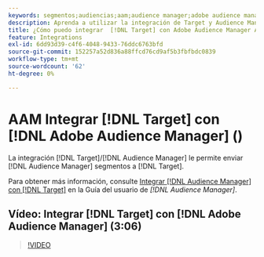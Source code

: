 ```yaml
---
keywords: segmentos;audiencias;aam;audience manager;adobe audience manager;integrar;integración
description: Aprenda a utilizar la integración de Target y Audience Manager para enviar segmentos de Audience Manager AAM () a Adobe Target.
title: ¿Cómo puedo integrar  [!DNL Target] con Adobe Audience Manager AAM ()?
feature: Integrations
exl-id: 6dd93d39-c4f6-4048-9433-76ddc6763bfd
source-git-commit: 152257a52d836a88ffcd76cd9af5b3fbfbdc0839
workflow-type: tm+mt
source-wordcount: '62'
ht-degree: 0%

---
```


# AAM Integrar [!DNL Target] con [!DNL Adobe Audience Manager] ()

La integración [!DNL Target]/[!DNL Audience Manager] le permite enviar [!DNL Audience Manager] segmentos a [!DNL Target].

Para obtener más información, consulte [Integrar [!DNL Audience Manager] con [!DNL Target]](https://experienceleague.adobe.com/docs/audience-manager/user-guide/implementation-integration-guides/integration-other-solutions/aam-target-integration.html?lang=es) en la Guía del usuario de *[!DNL Audience Manager]*.

## Vídeo: Integrar [!DNL Target] con [!DNL Adobe Audience Manager] (3:06)

>[!VIDEO](https://video.tv.adobe.com/v/3421742?captions=spa)

